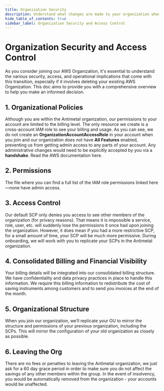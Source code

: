 ```yaml
---
title: Organization Security
description: Understand what changes are made to your organization when you connect Antimetal.
hide_table_of_contents: true
sidebar_label: Organization Security and Access Control
---
```


# Organization Security and Access Control

As you consider joining our AWS Organization, it's essential to understand the various security, access, and operational implications that come with this transition, especially if it involves deleting your existing AWS Organization. This doc aims to provide you with a comprehensive overview to help you make an informed decision.

## 1. Organizational Policies

Although you are within the Antimetal organization, our permissions to your account are limited to the billing level. The only resource we create is a cross-account IAM role to see your billing and usage. As you can see, we do not create an **OrganizationAccountAccessRole** in your account when you join and our organization does not have **All Features** enabled, preventing us from getting admin access to any parts of your account. Any administrative changes would need to be explicitly accepted by you via a **handshake**. Read the AWS documentation here.

## 2. Permissions

The file where you can find a full list of the IAM role permissions linked here—none have admin access.

## 3. Access Control

Our default SCP only denies you access to see other members of the organization (for privacy reasons). That means it is impossible a service, role, user, etc. will suddenly lose the permissions it once had upon joining the organization. However, it does mean if you had a more restrictive SCP, for a small amount of time, your SCP will be much more permissive. During onboarding, we will work with you to replicate your SCPs in the Antimetal organization.

## 4. Consolidated Billing and Financial Visibility

Your billing details will be integrated into our consolidated billing structure. We have confidentiality and data privacy practices in place to handle this information. We require this billing information to redistribute the cost of saving instruments among customers and to send you invoices at the end of the month.

## 5. Organizational Structure

When you join our organization, we’ll replicate your OU to mirror the structure and permissions of your previous organization, including the SCPs. This will mirror the configuration of your old organization as closely as possible.

## 6. Leaving the Org

There are no fees or penalties to leaving the Antimetal organization, we just ask for a 60 day grace period in order to make sure you do not affect the savings of any other members within the group. In the event of insolvency, you would be automatically removed from the organization - your accounts would be unaffected.
